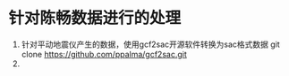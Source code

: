 # 针对陈畅数据进行的处理
1. 针对平动地震仪产生的数据，使用gcf2sac开源软件转换为sac格式数据
 git clone https://github.com/ppalma/gcf2sac.git
2. 
